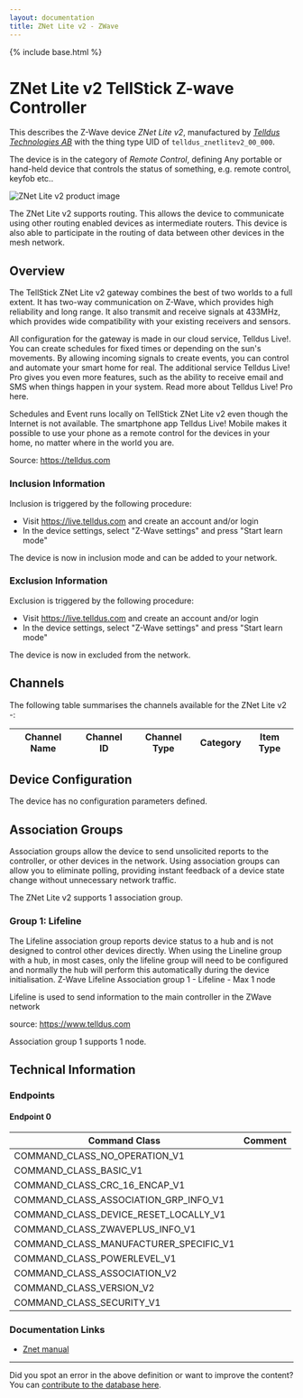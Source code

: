 ```yaml
---
layout: documentation
title: ZNet Lite v2 - ZWave
---
```


{% include base.html %}

# ZNet Lite v2 TellStick Z-wave Controller
This describes the Z-Wave device *ZNet Lite v2*, manufactured by *[Telldus Technologies AB](http://www.telldus.com/)* with the thing type UID of ```telldus_znetlitev2_00_000```.

The device is in the category of *Remote Control*, defining Any portable or hand-held device that controls the status of something, e.g. remote control, keyfob etc..

![ZNet Lite v2 product image](https://opensmarthouse.org/zwavedatabase/1257/image/)


The ZNet Lite v2 supports routing. This allows the device to communicate using other routing enabled devices as intermediate routers.  This device is also able to participate in the routing of data between other devices in the mesh network.

## Overview

The TellStick ZNet Lite v2 gateway combines the best of two worlds to a full extent. It has two-way communication on Z-Wave, which provides high reliability and long range. It also transmit and receive signals at 433MHz, which provides wide compatibility with your existing receivers and sensors.  
  
All configuration for the gateway is made in our cloud service, Telldus Live!. You can create schedules for fixed times or depending on the sun's movements. By allowing incoming signals to create events, you can control and automate your smart home for real. The additional service Telldus Live! Pro gives you even more features, such as the ability to receive email and SMS when things happen in your system. Read more about Telldus Live! Pro here.  
  
Schedules and Event runs locally on TellStick ZNet Lite v2 even though the Internet is not available. The smartphone app Telldus Live! Mobile makes it possible to use your phone as a remote control for the devices in your home, no matter where in the world you are.

Source: https://telldus.com

### Inclusion Information

Inclusion is triggered by the following procedure:

  * Visit https://live.telldus.com and create an account and/or login
  * In the device settings, select "Z-Wave settings" and press "Start learn mode"

The device is now in inclusion mode and can be added to your network.

### Exclusion Information

Exclusion is triggered by the following procedure:

  * Visit https://live.telldus.com and create an account and/or login
  * In the device settings, select "Z-Wave settings" and press "Start learn mode"

The device is now in excluded from the network.

## Channels

The following table summarises the channels available for the ZNet Lite v2 -:

| Channel Name | Channel ID | Channel Type | Category | Item Type |
|--------------|------------|--------------|----------|-----------|



## Device Configuration

The device has no configuration parameters defined.

## Association Groups

Association groups allow the device to send unsolicited reports to the controller, or other devices in the network. Using association groups can allow you to eliminate polling, providing instant feedback of a device state change without unnecessary network traffic.

The ZNet Lite v2 supports 1 association group.

### Group 1: Lifeline

The Lifeline association group reports device status to a hub and is not designed to control other devices directly. When using the Lineline group with a hub, in most cases, only the lifeline group will need to be configured and normally the hub will perform this automatically during the device initialisation.
Z-Wave Lifeline
Association group 1 - Lifeline - Max 1 node

Lifeline is used to send information to the main controller in the Z­Wave network

source: https://www.telldus.com

Association group 1 supports 1 node.

## Technical Information

### Endpoints

#### Endpoint 0

| Command Class | Comment |
|---------------|---------|
| COMMAND_CLASS_NO_OPERATION_V1| |
| COMMAND_CLASS_BASIC_V1| |
| COMMAND_CLASS_CRC_16_ENCAP_V1| |
| COMMAND_CLASS_ASSOCIATION_GRP_INFO_V1| |
| COMMAND_CLASS_DEVICE_RESET_LOCALLY_V1| |
| COMMAND_CLASS_ZWAVEPLUS_INFO_V1| |
| COMMAND_CLASS_MANUFACTURER_SPECIFIC_V1| |
| COMMAND_CLASS_POWERLEVEL_V1| |
| COMMAND_CLASS_ASSOCIATION_V2| |
| COMMAND_CLASS_VERSION_V2| |
| COMMAND_CLASS_SECURITY_V1| |

### Documentation Links

* [Znet manual](https://opensmarthouse.org/zwavedatabase/1257/reference/TellStick-ZNet-Lite-technical-manual.pdf)

---

Did you spot an error in the above definition or want to improve the content?
You can [contribute to the database here](https://opensmarthouse.org/zwavedatabase/1257).
